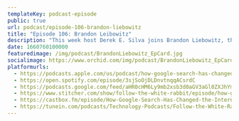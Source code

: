 ```yaml
---
templateKey: podcast-episode
public: true
url: podcast/episode-106-brandon-liebowitz
title: "Episode 106: Brandon Leibowitz"
description: "This week host Derek E. Silva joins Brandon Liebowitz, the Founder of SEO Optimizers, a full service digital marketing agency. We dive into how Google search really works, keyword optimization, and how it has shaped the Internet.""
date: 1660760100000
featuredimage: /img/podcast/BrandonLiebowitz_EpCard.jpg
socialimage: https://www.orchid.com/img/podcast/BrandonLiebowitz_EpCard.jpg
platformurls:
  - https://podcasts.apple.com/us/podcast/how-google-search-has-changed-the-internet-with/id1516705670?i=1000577222059
  - https://open.spotify.com/episode/3sjSoOjDLDnvtnqqACsrdC
  - https://podcasts.google.com/feed/aHR0cHM6Ly9mb2xsb3d0aGV3aGl0ZXJhYmJpdC5saWJzeW4uY29tL3Jzcw/episode/MTgyYWI5NDktMjMyNi00ZTJjLWEwZTktM2ViYmFkZGEwOTU2?sa=X&ved=0CAUQkfYCahcKEwi49OqzieD5AhUAAAAAHQAAAAAQAQ
  - https://www.stitcher.com/show/follow-the-white-rabbit/episode/how-google-search-has-changed-the-internet-with-brandon-liebowitz-206073684
  - https://castbox.fm/episode/How-Google-Search-Has-Changed-the-Internet-with-Brandon-Liebowitz-id2954358-id524791153?country=us
  - https://tunein.com/podcasts/Technology-Podcasts/Follow-the-White-Rabbit-p1330281/?topicId=174446142
---
```


